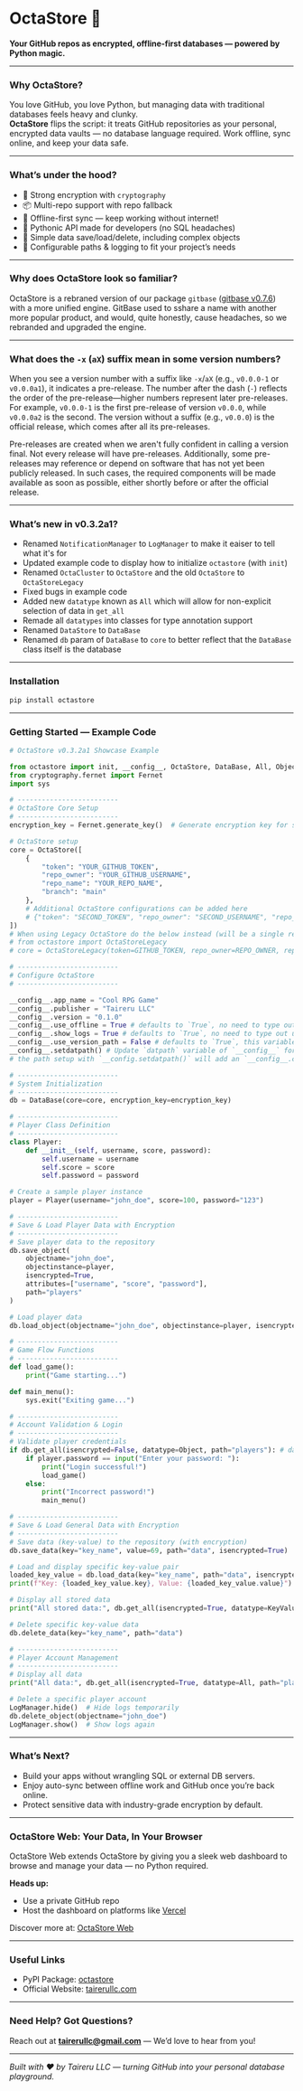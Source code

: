 # OctaStore 🚀

**Your GitHub repos as encrypted, offline-first databases — powered by Python magic.**

---

### Why OctaStore?

You love GitHub, you love Python, but managing data with traditional databases feels heavy and clunky.  
**OctaStore** flips the script: it treats GitHub repositories as your personal, encrypted data vaults — no database language required. Work offline, sync online, and keep your data safe.

---

### What’s under the hood?

- 🔐 Strong encryption with `cryptography`  
- 📦 Multi-repo support with repo fallback  
- 🔄 Offline-first sync — keep working without internet!  
- 🐍 Pythonic API made for developers (no SQL headaches)  
- 💾 Simple data save/load/delete, including complex objects  
- 🔧 Configurable paths & logging to fit your project’s needs

---

### Why does OctaStore look so familiar?

OctaStore is a rebraned version of our package `gitbase` ([gitbase v0.7.6](https://pypi.org/project/gitbase)) with a more unified engine.
GitBase used to sshare a name with another more popular product, and would, quite honestly, cause headaches, so we rebranded and upgraded the engine.

---

### What does the `-x` (`aX`) suffix mean in some version numbers?

When you see a version number with a suffix like `-x`/`aX` (e.g., `v0.0.0-1` or `v0.0.0a1`), it indicates a pre-release. The number after the dash (`-`) reflects the order of the pre-release—higher numbers represent later pre-releases. For example, `v0.0.0-1` is the first pre-release of version `v0.0.0`, while `v0.0.0a2` is the second. The version without a suffix (e.g., `v0.0.0`) is the official release, which comes after all its pre-releases.

Pre-releases are created when we aren't fully confident in calling a version final. Not every release will have pre-releases. Additionally, some pre-releases may reference or depend on software that has not yet been publicly released. In such cases, the required components will be made available as soon as possible, either shortly before or after the official release.

---

### What’s new in v0.3.2a1?
- Renamed `NotificationManager` to `LogManager` to make it eaiser to tell what it's for
- Updated example code to display how to initialize `octastore` (with `init`)
- Renamed `OctaCluster` to `OctaStore` and the old `OctaStore` to `OctaStoreLegacy`
- Fixed bugs in example code
- Added new `datatype` known as `All` which will allow for non-explicit selection of data in `get_all`
- Remade all `datatypes` into classes for type annotation support
- Renamed `DataStore` to `DataBase`
- Renamed `db` param of `DataBase` to `core` to better reflect that the `DataBase` class itself is the database

---

### Installation

```bash
pip install octastore
````

---

### Getting Started — Example Code

```python
# OctaStore v0.3.2a1 Showcase Example

from octastore import init, __config__, OctaStore, DataBase, All, Object, KeyValue, LogManager; init()
from cryptography.fernet import Fernet
import sys

# -------------------------
# OctaStore Core Setup
# -------------------------
encryption_key = Fernet.generate_key()  # Generate encryption key for secure storage

# OctaStore setup
core = OctaStore([
    {
        "token": "YOUR_GITHUB_TOKEN",
        "repo_owner": "YOUR_GITHUB_USERNAME",
        "repo_name": "YOUR_REPO_NAME",
        "branch": "main"
    },
    # Additional OctaStore configurations can be added here
    # {"token": "SECOND_TOKEN", "repo_owner": "SECOND_USERNAME", "repo_name": "SECOND_REPO", "branch": "main"}
])
# When using Legacy OctaStore do the below instead (will be a single repository)
# from octastore import OctaStoreLegacy
# core = OctaStoreLegacy(token=GITHUB_TOKEN, repo_owner=REPO_OWNER, repo_name=REPO_NAME)

# -------------------------
# Configure OctaStore
# -------------------------

__config__.app_name = "Cool RPG Game"
__config__.publisher = "Taireru LLC"
__config__.version = "0.1.0"
__config__.use_offline = True # defaults to `True`, no need to type out unless you want to set it to `False`
__config__.show_logs = True # defaults to `True`, no need to type out unless you want to set it to `False`
__config__.use_version_path = False # defaults to `True`, this variable will decide if your app path will use a version subdirectory (meaning different versions will have different data)
__config__.setdatpath() # Update `datpath` variable of `__config__` for offline data saving (you can also set it manually via `__config__.datpath = 'path/to/data'`)
# the path setup with `__config.setdatpath()` will add an `__config__.cleanpath` property which can be used for other application needs besides OctaStore, it will return a clean path based on your os (ex. Windows -> C:/Users/YourUsername/AppData/LocalLow/Taireru LLC/Cool RPG Game/)

# -------------------------
# System Initialization
# -------------------------
db = DataBase(core=core, encryption_key=encryption_key)

# -------------------------
# Player Class Definition
# -------------------------
class Player:
    def __init__(self, username, score, password):
        self.username = username
        self.score = score
        self.password = password

# Create a sample player instance
player = Player(username="john_doe", score=100, password="123")

# -------------------------
# Save & Load Player Data with Encryption
# -------------------------
# Save player data to the repository
db.save_object(
    objectname="john_doe",
    objectinstance=player,
    isencrypted=True,
    attributes=["username", "score", "password"],
    path="players"
)

# Load player data
db.load_object(objectname="john_doe", objectinstance=player, isencrypted=True)

# -------------------------
# Game Flow Functions
# -------------------------
def load_game():
    print("Game starting...")

def main_menu():
    sys.exit("Exiting game...")

# -------------------------
# Account Validation & Login
# -------------------------
# Validate player credentials
if db.get_all(isencrypted=False, datatype=Object, path="players"): # datatype can be All, Object or KeyValue, but defaults to All.
    if player.password == input("Enter your password: "):
        print("Login successful!")
        load_game()
    else:
        print("Incorrect password!")
        main_menu()

# -------------------------
# Save & Load General Data with Encryption
# -------------------------
# Save data (key-value) to the repository (with encryption)
db.save_data(key="key_name", value=69, path="data", isencrypted=True)

# Load and display specific key-value pair
loaded_key_value = db.load_data(key="key_name", path="data", isencrypted=True)
print(f"Key: {loaded_key_value.key}, Value: {loaded_key_value.value}")

# Display all stored data
print("All stored data:", db.get_all(isencrypted=True, datatype=KeyValue, path="data"))

# Delete specific key-value data
db.delete_data(key="key_name", path="data")

# -------------------------
# Player Account Management
# -------------------------
# Display all data
print("All data:", db.get_all(isencrypted=True, datatype=All, path="players"))

# Delete a specific player account
LogManager.hide()  # Hide logs temporarily
db.delete_object(objectname="john_doe")
LogManager.show()  # Show logs again
```

---

### What’s Next?

* Build your apps without wrangling SQL or external DB servers.
* Enjoy auto-sync between offline work and GitHub once you’re back online.
* Protect sensitive data with industry-grade encryption by default.

---

### OctaStore Web: Your Data, In Your Browser

OctaStore Web extends OctaStore by giving you a sleek web dashboard to browse and manage your data — no Python required.

**Heads up:**

* Use a private GitHub repo
* Host the dashboard on platforms like [Vercel](https://vercel.com)

Discover more at: [OctaStore Web](https://tairerullc.vercel.app/products/extensions/octastore-web)

---

### Useful Links

* PyPI Package: [octastore](https://pypi.org/project/octastore)
* Official Website: [tairerullc.com](https://tairerullc.com)

---

### Need Help? Got Questions?

Reach out at **[tairerullc@gmail.com](mailto:tairerullc@gmail.com)** — We’d love to hear from you!

---

*Built with ❤️ by Taireru LLC — turning GitHub into your personal database playground.*